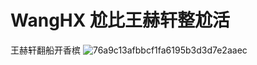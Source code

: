 # WangHX 尬比王赫轩整尬活
王赫轩翻船开香槟
![76a9c13afbbcf1fa6195b3d3d7e2aaec](https://user-images.githubusercontent.com/104616542/166098363-65066505-95a8-478d-a6f7-c6cc0aa0cfa3.jpg)
